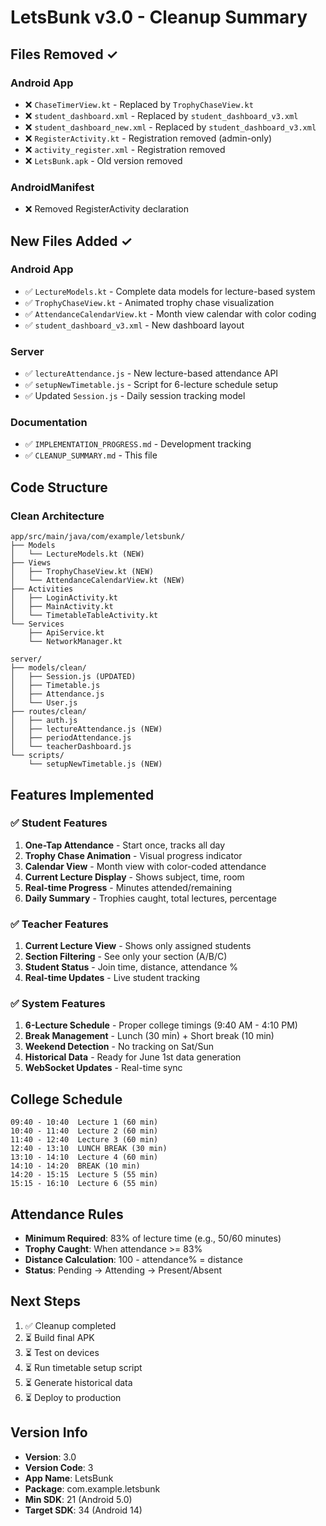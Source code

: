 # LetsBunk v3.0 - Cleanup Summary

## Files Removed ✓

### Android App
- ❌ `ChaseTimerView.kt` - Replaced by `TrophyChaseView.kt`
- ❌ `student_dashboard.xml` - Replaced by `student_dashboard_v3.xml`
- ❌ `student_dashboard_new.xml` - Replaced by `student_dashboard_v3.xml`
- ❌ `RegisterActivity.kt` - Registration removed (admin-only)
- ❌ `activity_register.xml` - Registration removed
- ❌ `LetsBunk.apk` - Old version removed

### AndroidManifest
- ❌ Removed RegisterActivity declaration

## New Files Added ✓

### Android App
- ✅ `LectureModels.kt` - Complete data models for lecture-based system
- ✅ `TrophyChaseView.kt` - Animated trophy chase visualization
- ✅ `AttendanceCalendarView.kt` - Month view calendar with color coding
- ✅ `student_dashboard_v3.xml` - New dashboard layout

### Server
- ✅ `lectureAttendance.js` - New lecture-based attendance API
- ✅ `setupNewTimetable.js` - Script for 6-lecture schedule setup
- ✅ Updated `Session.js` - Daily session tracking model

### Documentation
- ✅ `IMPLEMENTATION_PROGRESS.md` - Development tracking
- ✅ `CLEANUP_SUMMARY.md` - This file

## Code Structure

### Clean Architecture
```
app/src/main/java/com/example/letsbunk/
├── Models
│   └── LectureModels.kt (NEW)
├── Views
│   ├── TrophyChaseView.kt (NEW)
│   └── AttendanceCalendarView.kt (NEW)
├── Activities
│   ├── LoginActivity.kt
│   ├── MainActivity.kt
│   └── TimetableTableActivity.kt
└── Services
    ├── ApiService.kt
    └── NetworkManager.kt

server/
├── models/clean/
│   ├── Session.js (UPDATED)
│   ├── Timetable.js
│   ├── Attendance.js
│   └── User.js
├── routes/clean/
│   ├── auth.js
│   ├── lectureAttendance.js (NEW)
│   ├── periodAttendance.js
│   └── teacherDashboard.js
└── scripts/
    └── setupNewTimetable.js (NEW)
```

## Features Implemented

### ✅ Student Features
1. **One-Tap Attendance** - Start once, tracks all day
2. **Trophy Chase Animation** - Visual progress indicator
3. **Calendar View** - Month view with color-coded attendance
4. **Current Lecture Display** - Shows subject, time, room
5. **Real-time Progress** - Minutes attended/remaining
6. **Daily Summary** - Trophies caught, total lectures, percentage

### ✅ Teacher Features
1. **Current Lecture View** - Shows only assigned students
2. **Section Filtering** - See only your section (A/B/C)
3. **Student Status** - Join time, distance, attendance %
4. **Real-time Updates** - Live student tracking

### ✅ System Features
1. **6-Lecture Schedule** - Proper college timings (9:40 AM - 4:10 PM)
2. **Break Management** - Lunch (30 min) + Short break (10 min)
3. **Weekend Detection** - No tracking on Sat/Sun
4. **Historical Data** - Ready for June 1st data generation
5. **WebSocket Updates** - Real-time sync

## College Schedule

```
09:40 - 10:40  Lecture 1 (60 min)
10:40 - 11:40  Lecture 2 (60 min)
11:40 - 12:40  Lecture 3 (60 min)
12:40 - 13:10  LUNCH BREAK (30 min)
13:10 - 14:10  Lecture 4 (60 min)
14:10 - 14:20  BREAK (10 min)
14:20 - 15:15  Lecture 5 (55 min)
15:15 - 16:10  Lecture 6 (55 min)
```

## Attendance Rules

- **Minimum Required**: 83% of lecture time (e.g., 50/60 minutes)
- **Trophy Caught**: When attendance >= 83%
- **Distance Calculation**: 100 - attendance% = distance
- **Status**: Pending → Attending → Present/Absent

## Next Steps

1. ✅ Cleanup completed
2. ⏳ Build final APK
3. ⏳ Test on devices
4. ⏳ Run timetable setup script
5. ⏳ Generate historical data
6. ⏳ Deploy to production

## Version Info

- **Version**: 3.0
- **Version Code**: 3
- **App Name**: LetsBunk
- **Package**: com.example.letsbunk
- **Min SDK**: 21 (Android 5.0)
- **Target SDK**: 34 (Android 14)

